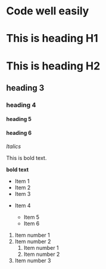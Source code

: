 # Code well easily

# This is heading H1

# This is heading H2

## heading 3

### heading 4

#### heading 5

#### heading 6

*Italics*

This is bold text.

**bold text**

- Item 1
- Item 2
- Item 3

+ Item 4

    + Item 5
    + Item 6

1. Item number 1
2. Item number 2
    1. Item number 1
    2. Item number 2
3. Item number 3
    





